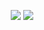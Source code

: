 <p align="center">
  <img src="https://github-readme-stats.vercel.app/api/top-langs/?username=P3traytitle_color=1f60ed&text_color=daf7dc&bg_color=131313"/>  
  <img src="https://github-readme-stats.vercel.app/api?username=P3tray&&show_icons=true&title_color=1f60ed&icon_color=1f60edf&text_color=daf7dc&bg_color=131313"/> 
</p>
